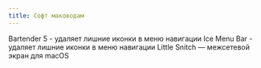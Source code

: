 ```yaml
---
title: Софт маководам
---
```


Bartender 5 - удаляет лишние иконки в меню навигации
Ice Menu Bar - удаляет лишние иконки в меню навигации
Little Snitch — межсетевой экран для macOS

